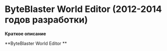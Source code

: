 # ByteBlaster World Editor (2012-2014 годов разработки)

**Краткое описание**

**ByteBlaster World Editor ** 
